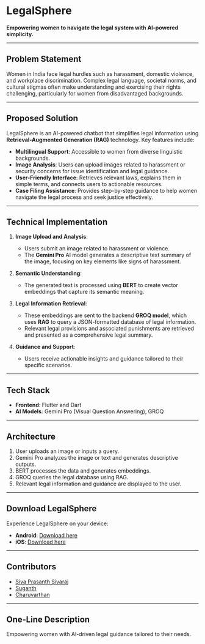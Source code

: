 # LegalSphere

**Empowering women to navigate the legal system with AI-powered simplicity.**

---

## Problem Statement

Women in India face legal hurdles such as harassment, domestic violence, and workplace discrimination. Complex legal language, societal norms, and cultural stigmas often make understanding and exercising their rights challenging, particularly for women from disadvantaged backgrounds.

---

## Proposed Solution

LegalSphere is an AI-powered chatbot that simplifies legal information using **Retrieval-Augmented Generation (RAG)** technology. Key features include:

- **Multilingual Support**: Accessible to women from diverse linguistic backgrounds.
- **Image Analysis**: Users can upload images related to harassment or security concerns for issue identification and legal guidance.
- **User-Friendly Interface**: Retrieves relevant laws, explains them in simple terms, and connects users to actionable resources.
- **Case Filing Assistance**: Provides step-by-step guidance to help women navigate the legal process and seek justice effectively.

---

## Technical Implementation

1. **Image Upload and Analysis**:
   - Users submit an image related to harassment or violence.
   - The **Gemini Pro** AI model generates a descriptive text summary of the image, focusing on key elements like signs of harassment.

2. **Semantic Understanding**:
   - The generated text is processed using **BERT** to create vector embeddings that capture its semantic meaning.

3. **Legal Information Retrieval**:
   - These embeddings are sent to the backend **GROQ model**, which uses **RAG** to query a JSON-formatted database of legal information.
   - Relevant legal provisions and associated punishments are retrieved and presented as a comprehensive legal summary.

4. **Guidance and Support**:
   - Users receive actionable insights and guidance tailored to their specific scenarios.

---

## Tech Stack

- **Frontend**: Flutter and Dart
- **AI Models**: Gemini Pro (Visual Question Answering), GROQ

---

## Architecture

1. User uploads an image or inputs a query.
2. Gemini Pro analyzes the image or text and generates descriptive outputs.
3. BERT processes the data and generates embeddings.
4. GROQ queries the legal database using RAG.
5. Relevant legal information and guidance are displayed to the user.

---

## Download LegalSphere

Experience LegalSphere on your device:

- **Android**: [Download here](#)  
- **iOS**: [Download here](#)

---

## Contributors

- [Siva Prasanth Sivaraj](https://github.com/SivaPrasanthSivaraj)  
- [Suganth](https://github.com/suganth07)  
- [Charuvarthan](https://github.com/Charuvarthan)  

---

## One-Line Description

Empowering women with AI-driven legal guidance tailored to their needs.

